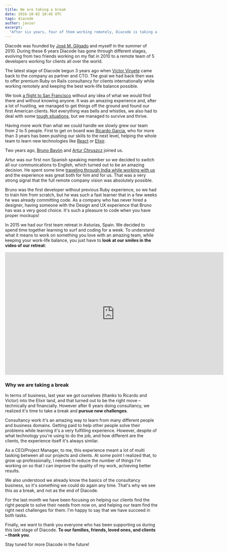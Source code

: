 ```yaml
---
title: We are taking a break
date: 2016-10-02 10:45 UTC
tags: diacode
author: javier
excerpt:
  "After six years, four of them working remotely, Diacode is taking a break from consultancy work."
---
```


Diacode was founded by [José M. Gilgado](http://josemdev.com/) and myself in the summer of 2010. 
During these 6 years Diacode has gone through different stages, evolving
from two friends working on my flat in 2010 to a remote team of 5 developers
working for clients all over the world.

The latest stage of Diacode begun 3 years ago when [Victor Viruete](https://twitter.com/hopsor) came back to
the company as partner and CTO. The goal we had back then was to offer premium Ruby on Rails
consultancy for clients internationally while working remotely and keeping the best
work-life balance possible.

We took [a flight to San Francisco](https://blog.diacode.com/diacode-en-silicon-valley-parte-1)
without any idea of what we would find there and without knowing anyone. It was an amazing
experience and, after a lot of hustling, we managed to get things off the ground and found
our first American clients. Not everything was bells and whistles, we also had to deal
with some [tough situations](https://medium.com/@javier_dev/how-an-investor-from-silicon-valley-almost-kills-our-company-1f4348407e65), 
but we managed to survive and thrive.	

Having more work than what we could handle we slowly grew our team from 2 to 5 people.
First to get on board was [Ricardo Garcia](http://codeloveandboards.com/), who for more 
than 3 years has been pushing our skills to the next level, helping the whole team to 
learn new technologies like [React](https://blog.diacode.com/tags/react.html) or [Elixir](https://blog.diacode.com/tags/elixir.html). 

Two years ago, [Bruno Bayón](https://twitter.com/bruselacas) and [Artur Chruszcz](https://github.com/achru)
joined us. 

Artur was our first non Spanish speaking member so we decided to switch all our communications
to English, which turned out to be an amazing decision. He spent some time [traveling through India while 
working with us](https://blog.diacode.com/code-in-headstand-how-to-work-remote-from-india) and the
experience was great both for him and for us. That was a very strong signal that the full remote company
vision was absolutely possible.

Bruno was the first developer without previous Ruby experience, so we had to train him from scratch, 
but he was such a fast learner that in a few weeks he was already committing code. As a company
who has never hired a designer, having someone with the Design and UX experience that Bruno has
was a very good choice. It's such a pleasure to code when you have proper mockups!

In 2015 we had our first team retreat in Asturias, Spain. We decided to spend time together 
learning to surf and coding for a week. To understand what it means to work on something
you love with an amazing team, while keeping your work-life balance, you just have to **look
at our smiles in the video of our retreat**:

<iframe width="720" height="405" src="https://www.youtube.com/embed/tlPSSLte_l0" frameborder="0" allowfullscreen></iframe>

### Why we are taking a break

In terms of business, last year we got ourselves (thanks to Ricardo and Victor) into the Elixir land, and that
turned out to be the right move – technically and financially. However after 6 years doing consultancy, 
we realized it's time to take a break and **pursue new challenges**.

Consultancy work it's an amazing way to learn from many different people and business domains. Getting
paid to help other people solve their problems while learning it's a very fulfilling experience. However, despite
of what technology you're using to do the job, and how different are the clients, the experience itself
it's always similar. 

As a CEO/Project Manager, to me, this experience meant a lot of multi tasking
between all our projects and clients. At some point I realized that, to grow up professionally, 
I needed to reduce the number of things I'm working on so that I can improve the quality of my work,
achieving better results.

We also understood we already know the basics of the consultancy business, so it's something
we could do again any time. That's why we see this as a break, and not as the end of Diacode.

For the last month we have been focusing on helping our clients find the right people to solve their
needs from now on, and helping our team find the right next challenges for them. I'm happy to say that
we have succeed in both tasks.

Finally, we want to thank you everyone who has been supporting us during this last stage of Diacode.
**To our families, friends, loved ones, and clients – thank you**.

Stay tuned for more Diacode
in the future!